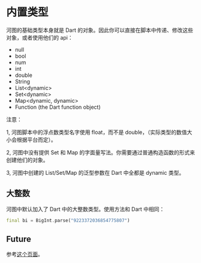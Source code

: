 # 内置类型

河图的基础类型本身就是 Dart 的对象。因此你可以直接在脚本中传递、修改这些对象，或者使用他们的 api：

- null
- bool
- num
- int
- double
- String
- List\<dynamic\>
- Set\<dynamic\>
- Map\<dynamic, dynamic\>
- Function (the Dart function object)

注意：

1, 河图脚本中的浮点数类型名字使用 float，而不是 double，（实际类型的数值大小会根据平台而定）。

2, 河图中没有提供 Set 和 Map 的字面量写法。你需要通过普通构造函数的形式来创建他们的对象。

3, 河图中创建的 List/Set/Map 的泛型参数在 Dart 中全都是 dynamic 类型。

## 大整数

河图中默认加入了 Dart 中的大整数类型。使用方法和 Dart 中相同：

```dart
final bi = BigInt.parse("9223372036854775807")
```

## Future

参考[这个页面](../future/readme.md)。
